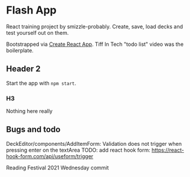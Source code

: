 # Flash App

React training project by smizzle-probably. Create, save, load decks and test yourself out on them.

Bootstrapped via [Create React App](https://github.com/facebook/create-react-app).
Tiff In Tech "todo list" video was the boilerplate.

## Header 2

Start the app with `npm start`.

### H3

Nothing here really

## Bugs and todo

DeckEditor/components/AddItemForm: Validation does not trigger when pressing enter on the textArea
TODO: add react hook form: https://react-hook-form.com/api/useform/trigger

Reading Festival 2021 Wednesday commit
